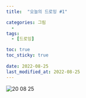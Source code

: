 ```yaml
---
title:  "오늘의 드로잉 #1"

categories: 그림
  - 
tags:
  - [드로잉]

toc: true
toc_sticky: true
 
date: 2022-08-25
last_modified_at: 2022-08-25
---
```


![20 08 25](https://user-images.githubusercontent.com/96360829/186610285-476d0ac9-8a18-496a-a740-c32b17ee4fa8.png)
<center></center>
